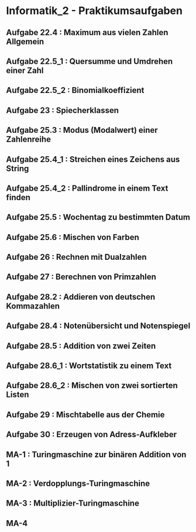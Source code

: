 # Informatik_2 - Praktikumsaufgaben

## Aufgabe 22.4   : Maximum aus vielen Zahlen Allgemein
## Aufgabe 22.5_1 : Quersumme und Umdrehen einer Zahl
## Aufgabe 22.5_2 : Binomialkoeffizient
## Aufgabe 23     : Spiecherklassen
## Aufgabe 25.3   : Modus (Modalwert) einer Zahlenreihe 
## Aufgabe 25.4_1 : Streichen eines Zeichens aus String
## Aufgabe 25.4_2 : Pallindrome in einem Text finden
## Aufgabe 25.5   : Wochentag zu bestimmten Datum
## Aufgabe 25.6   : Mischen von Farben 
## Aufgabe 26     : Rechnen mit Dualzahlen
## Aufgabe 27     : Berechnen von Primzahlen
## Aufgabe 28.2   : Addieren von deutschen Kommazahlen
## Aufgabe 28.4   : Notenübersicht und Notenspiegel 
## Aufgabe 28.5   : Addition von zwei Zeiten
## Aufgabe 28.6_1 : Wortstatistik zu einem Text
## Aufgabe 28.6_2 : Mischen von zwei sortierten Listen
## Aufgabe 29     : Mischtabelle aus der Chemie
## Aufgabe 30     : Erzeugen von Adress-Aufkleber
## MA-1           : Turingmaschine zur binären Addition von 1
## MA-2           : Verdopplungs-Turingmaschine
## MA-3           : Multiplizier-Turingmaschine 
## MA-4